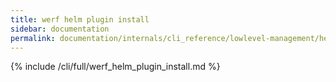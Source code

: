 ```yaml
---
title: werf helm plugin install
sidebar: documentation
permalink: documentation/internals/cli_reference/lowlevel-management/helm/plugin/install.html
---
```


{% include /cli/full/werf_helm_plugin_install.md %}
